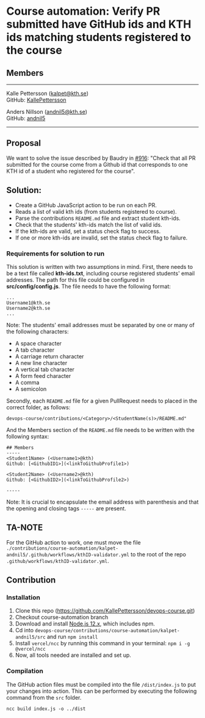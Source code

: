 # Course automation: Verify PR submitted have GitHub ids and KTH ids matching students registered to the course

## Members
-----
Kalle Pettersson (kalpet@kth.se)  
GitHub: [KallePettersson](https://github.com/KallePettersson)

Anders Nillson (andnil5@kth.se)  
GitHub: [andnil5](https://github.com/andnil5)

-----

## Proposal
We want to solve the issue described by Baudry in [#916](https://github.com/KTH/devops-course/issues/916): "Check that all PR submitted for the course come from a Github id that corresponds to one KTH id of a student who registered for the course".

## Solution:

* Create a GitHub JavaScript action to be run on each PR.
* Reads a list of valid kth ids (from students registered to course).
* Parse the contributions `README.md` file and extract student kth-ids.
* Check that the students' kth-ids match the list of valid ids.
* If the kth-ids are valid, set a status check flag to success.
* If one or more kth-ids are invalid, set the status check flag to failure.

### Requirements for solution to run
This solution is written with two assumptions in mind. First, there needs to be a text file called **kth-ids.txt**, including course registered students' email addresses. The path for this file could be configured in **src/config/config.js**. The file needs to have the following format:

````
...
Username1@kth.se
Username2@kth.se
...
````
Note: The students' email addresses must be separated by one or many of the following characters:
* A space character
* A tab character
* A carriage return character
* A new line character
* A vertical tab character
* A form feed character
* A comma 
* A semicolon

Secondly, each `README.md` file for a given PullRequest needs to placed in the correct folder, as follows:
````
devops-course/contributions/<Category>/<StudentName(s)>/README.md"
````
And the Members section of the `README.md` file needs to be written with the following syntax:
````
## Members
-----
<Student1Name> (<Username1>@kth)
Github: [<GithubID1>](<linkToGithubProfile1>)

<Student2Name> (<Username2>@kth)
Github: [<GithubID2>](<linkToGithubProfile2>)

-----
````
Note: It is crucial to encapsulate the email address with parenthesis and that the opening and closing tags `-----` are present.

## TA-NOTE

For the GitHub action to work, one must move the file `./contributions/course-automation/kalpet-andnil5/.github/workflows/kthID-validator.yml` to the root of the repo `.github/workflows/kthID-validator.yml`.

## Contribution

### Installation
1. Clone this repo (https://github.com/KallePettersson/devops-course.git)  
2. Checkout course-automation branch
3. Download and install [Node.js 12.x](https://nodejs.org/en/download/current/), which includes npm.
4. Cd into `devops-course/contributions/course-automation/kalpet-andnil5/src` and run `npm install`
5. Install `vercel/ncc` by running this command in your terminal: `npm i -g @vercel/ncc`
6. Now, all tools needed are installed and set up.

### Compilation
The GitHub action files must be compiled into the file `/dist/index.js` to put your changes into action. This can be performed by executing the following command from the `src` folder.
```
ncc build index.js -o ../dist
```